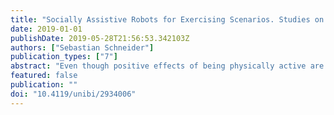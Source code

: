 ```yaml
---
title: "Socially Assistive Robots for Exercising Scenarios. Studies on group effects, feedback, embodiment and adaption"
date: 2019-01-01
publishDate: 2019-05-28T21:56:53.342103Z
authors: ["Sebastian Schneider"]
publication_types: ["7"]
abstract: "Even though positive effects of being physically active are commonly known, only a few parts of the world population are sufficiently ac- tive. The World Health Organization (WHO) states that this problem affects 31% of the adult’s world population and 80% of the adolescent population. Appropriate levels of physical activity (PA) are essential to prevent obesity in childhood and to keep a Quality of Life (QOL) in old age but are also essential to prevent other Noncommunicable Diseases (NCDs). Thus, physical inactivity is growing into a severe problem globally, and there is a growing need to motivate people to become more physically active during their lifetime. One primary cause that raises PA levels is having a peer or help from professionals. However, having assistance is not possible in every situation. It might be challenging to find and schedule with a partner or to commute to other places. Roboticist introduced Socially Assistive Robot (SAR) as an assistive tool for exercising, cognitive or rehabilitation tasks. This thesis explores SAR in the context of exercising along four features that have been partly targeted but not yet thoroughly investigated. These features are a) the social role of the robot, b) encouragement c) embodiment and d) adaptation. First, this thesis looks at the mo- tivational effects of exercising with SAR concerning features a) - c). Second, this thesis questions how a system can adapt to the user, and whether adaptivity or adaptability is enough to close the gap between user needs and system behavior. I conducted studies that test the dif- ferent features by assessing subjective ratings of the robot as well as measurable motivational variables (e.g., time spent exercising with the robot) in a bodyweight workout scenario. The results show that features a) - c) have a positive influence on user’s exercising time. Additionally, users perceive a robot compan- ion as more likable than a robot instructor or a human partner. Fur- thermore, an adaptive robot increases the associated competence and quality of relationship compared to an adaptable robot. However, the results also show that the robot does not always have to exercise along with the user. In situations where it is not possible, the robot could also only give encouraging feedback. This thesis backs up earlier find- ings of using SAR by replicating motivational group exercising ef- fects found in Human-Human Interaction (HHI). Thus, the evidence that SARs are a suitable tool for rehabilitative interventions increases which may convince health experts to consider SAR as a useful thera- peutic tool. Nevertheless, this thesis evaluated the effects only during short-term interactions. Thus, proving that the found effects are long- lasting is essential for future studies."
featured: false
publication: ""
doi: "10.4119/unibi/2934006"
---
```


